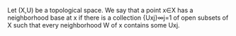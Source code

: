 Let (X,U) be a topological space. We say that a point x∈X has a neighborhood base at x if there is a collection {Uxj}∞j=1 of open subsets of X such that every neighborhood W of x contains some Uxj.